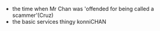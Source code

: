 - the time when Mr Chan was 'offended for being called a scammer'(Cruz)
- the basic services thingy
konniCHAN
